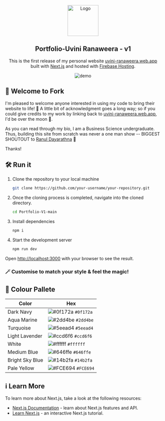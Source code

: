 
<center>
  <img alt="Logo" src="UviniR/portfolio/public/logo.png" width="100" />

  ## Portfolio-Uvini Ranaweera - v1 

  This is the first release of my personal website [uvini-ranaweera.web.app](https://uvini-ranaweera.web.app/) built with [Next.js](https://nextjs.org/) and hosted with [Firebase Hosting](https://firebase.google.com/docs/hosting).


![demo](https://buffer.com/cdn-cgi/image/w%253D1000%252Cfit%253Dcontain%252Cq%253D90%252Cf%253Dauto/library/content/images/size/w1200/2023/10/free-images.jpg)

</center>

## 🌟 Welcome to Fork 

I'm pleased to welcome anyone interested in using my code to bring their website to life! 🚀 A little bit of acknowledgment goes a long way; so if you could give credits to my work by linking back to [uvini-ranaweera.web.app](https://uvini-ranaweera.web.app/), I'd be over the moon 🌝. 

As you can read through my bio, I am a Business Science undergraduate. Thus, building this site from scratch was never a one man show -- BIGGEST SHOUTOUT to [Ranul Dayarathna](https://ranul-navojith.web.app/) 🎉

Thanks!

## 🛠 Run it

1. Clone the repository to your local machine

   ```sh
   git clone https://github.com/your-username/your-repository.git
   ```

2. Once the cloning process is completed, navigate into the cloned directory.

   ```sh
   cd Portfolio-V1-main
   ```

3. Install dependencies

   ```sh
   npm i
   ```

4. Start the development server

   ```sh
   npm run dev
   ```
Open [http://localhost:3000](http://localhost:3000) with your browser to see the result.

### 🪄 Customise to match your style & feel the magic!


## 🎨 Colour Pallete

| Color          | Hex                                                                |
| -------------- | ------------------------------------------------------------------ |
| Dark Navy      | ![#0f172a](https://via.placeholder.com/10/0f172a?text=+) `#0f172a` |
| Aqua Marine    | ![#2dd4be](https://via.placeholder.com/10/2dd4be?text=+) `#2dd4be` |
| Turquoise      | ![#5eead4](https://via.placeholder.com/10/5eead4?text=+) `#5eead4` |
| Light Lavender | ![#ccd6f6](https://via.placeholder.com/10/ccd6f6?text=+) `#ccd6f6` |
| White          | ![#ffffff](https://via.placeholder.com/10/ffffff?text=+) `#ffffff` |
| Medium Blue    | ![#646ffe](https://via.placeholder.com/10/646ffe?text=+) `#646ffe` |
| Bright Sky Blue| ![#14b2fa](https://via.placeholder.com/10/14b2fa?text=+) `#14b2fa` |
| Pale Yellow    | ![#FCE694](https://via.placeholder.com/10/FCE694?text=+) `#FCE694` |


## ℹ️ Learn More

To learn more about Next.js, take a look at the following resources:

- [Next.js Documentation](https://nextjs.org/docs) - learn about Next.js features and API.
- [Learn Next.js](https://nextjs.org/learn) - an interactive Next.js tutorial.